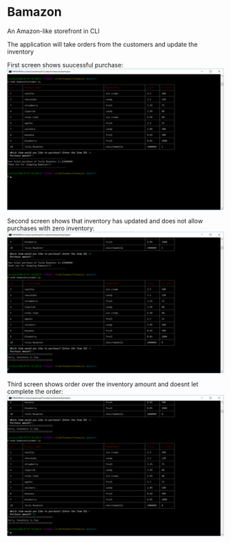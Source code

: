 # Bamazon
An Amazon-like storefront in CLI

The application will take orders from the customers and update the inventory

First screen shows suucessful purchase:
![Screenshot](/screenshots/screen1.png)

Second screen shows that inventory has updated and does not allow purchases with zero inventory:
![Screenshot](/screenshots/screen2.png)

Third screen shows order over the inventory amount and doesnt let complete the order:
![Screenshot](/screenshots/screen3.png)